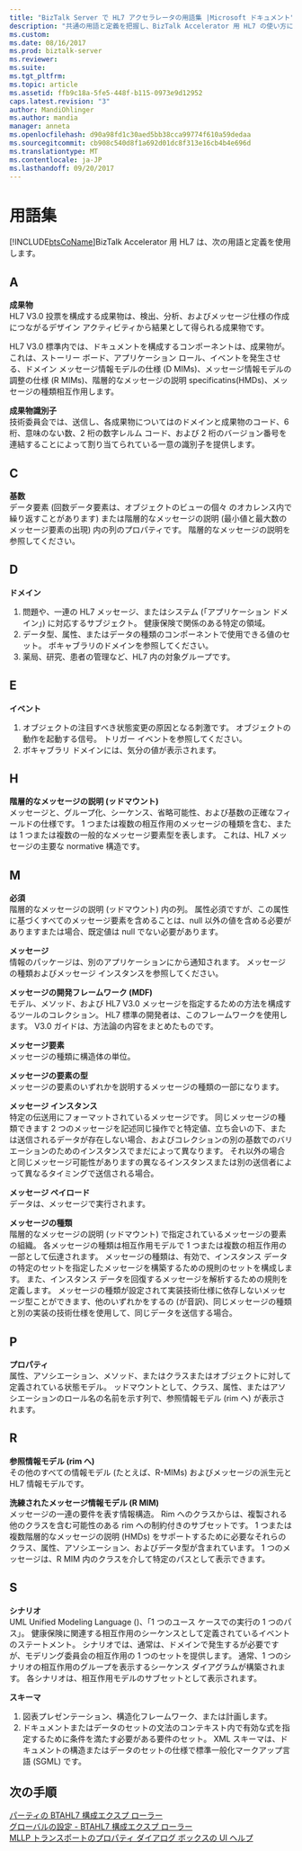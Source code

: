 ```yaml
---
title: "BizTalk Server で HL7 アクセラレータの用語集 |Microsoft ドキュメント"
description: "共通の用語と定義を把握し、BizTalk Accelerator 用 HL7 の使い方について"
ms.custom: 
ms.date: 08/16/2017
ms.prod: biztalk-server
ms.reviewer: 
ms.suite: 
ms.tgt_pltfrm: 
ms.topic: article
ms.assetid: ffb9c18a-5fe5-448f-b115-0973e9d12952
caps.latest.revision: "3"
author: MandiOhlinger
ms.author: mandia
manager: anneta
ms.openlocfilehash: d90a98fd1c30aed5bb38cca99774f610a59dedaa
ms.sourcegitcommit: cb908c540d8f1a692d01dc8f313e16cb4b4e696d
ms.translationtype: MT
ms.contentlocale: ja-JP
ms.lasthandoff: 09/20/2017
---
```

# <a name="glossary"></a>用語集
[!INCLUDE[btsCoName](../../includes/btsconame-md.md)]BizTalk Accelerator 用 HL7 は、次の用語と定義を使用します。

## <a name="a"></a>A    
 **成果物**    
 HL7 V3.0 投票を構成する成果物は、検出、分析、およびメッセージ仕様の作成につながるデザイン アクティビティから結果として得られる成果物です。  
  
 HL7 V3.0 標準内では、ドキュメントを構成するコンポーネントは、成果物が。 これは、ストーリー ボード、アプリケーション ロール、イベントを発生させる、ドメイン メッセージ情報モデルの仕様 (D MIMs)、メッセージ情報モデルの調整の仕様 (R MIMs)、階層的なメッセージの説明 specificatins(HMDs)、メッセージの種類相互作用します。  
  
 **成果物識別子**    
 技術委員会では、送信し、各成果物についてはのドメインと成果物のコード、6 桁、意味のない数、2 桁の数字レルム コード、および 2 桁のバージョン番号を連結することによって割り当てられている一意の識別子を提供します。  

## <a name="c"></a>C
  
 **基数**    
 データ要素 (回数データ要素は、オブジェクトのビューの個々 のオカレンス内で繰り返すことがあります) または階層的なメッセージの説明 (最小値と最大数のメッセージ要素の出現) 内の列のプロパティです。 階層的なメッセージの説明を参照してください。  
  
## <a name="d"></a>D   
 **ドメイン**    
 1. 問題や、一連の HL7 メッセージ、またはシステム (「アプリケーション ドメイン」) に対応するサブジェクト。 健康保険で関係のある特定の領域。 
 2. データ型、属性、またはデータの種類のコンポーネントで使用できる値のセット。 ボキャブラリのドメインを参照してください。 
 3. 薬局、研究、患者の管理など、HL7 内の対象グループです。  
  
## <a name="e"></a>E 
 **イベント**    
 1. オブジェクトの注目すべき状態変更の原因となる刺激です。 オブジェクトの動作を起動する信号。 トリガー イベントを参照してください。 
 2. ボキャブラリ ドメインには、気分の値が表示されます。  
  
 
## <a name="h"></a>H
**階層的なメッセージの説明 (ッドマウント)**    
 メッセージと、グループ化、シーケンス、省略可能性、および基数の正確なフィールドの仕様です。 1 つまたは複数の相互作用のメッセージの種類を含む、または 1 つまたは複数の一般的なメッセージ要素型を表します。 これは、HL7 メッセージの主要な normative 構造です。  
  
## <a name="m"></a>M  
 **必須**    
 階層的なメッセージの説明 (ッドマウント) 内の列。 属性必須ですが、この属性に基づくすべてのメッセージ要素を含めることは、null 以外の値を含める必要がありますまたは場合、既定値は null でない必要があります。  
  
  
 **メッセージ**    
 情報のパッケージは、別のアプリケーションにから通知されます。 メッセージの種類およびメッセージ インスタンスを参照してください。  
  
 **メッセージの開発フレームワーク (MDF)**    
 モデル、メソッド、および HL7 V3.0 メッセージを指定するための方法を構成するツールのコレクション。 HL7 標準の開発者は、このフレームワークを使用します。 V3.0 ガイドは、方法論の内容をまとめたものです。  
  
 **メッセージ要素**    
 メッセージの種類に構造体の単位。  
  
 **メッセージの要素の型**    
 メッセージの要素のいずれかを説明するメッセージの種類の一部になります。  
  
 **メッセージ インスタンス**    
 特定の伝送用にフォーマットされているメッセージです。 同じメッセージの種類できます 2 つのメッセージを記述同じ操作でと特定値、立ち会いの下、または送信されるデータが存在しない場合、およびコレクションの別の基数でのバリエーションのためのインスタンスでまだによって異なります。 それ以外の場合と同じメッセージ可能性がありますの異なるインスタンスまたは別の送信者によって異なるタイミングで送信される場合。  
  
 **メッセージ ペイロード**    
 データは、メッセージで実行されます。  
  
 **メッセージの種類**    
 階層的なメッセージの説明 (ッドマウント) で指定されているメッセージの要素の組織。 各メッセージの種類は相互作用モデルで 1 つまたは複数の相互作用の一部として伝達されます。 メッセージの種類は、有効で、インスタンス データの特定のセットを指定したメッセージを構築するための規則のセットを構成します。 また、インスタンス データを回復するメッセージを解析するための規則を定義します。 メッセージの種類が設定されて実装技術仕様に依存しないメッセージ型ことができます、他のいずれかをするの (が音訳)、同じメッセージの種類と別の実装の技術仕様を使用して、同じデータを送信する場合。  

## <a name="p"></a>P  
 **プロパティ**    
 属性、アソシエーション、メソッド、またはクラスまたはオブジェクトに対して定義されている状態モデル。 ッドマウントとして、クラス、属性、またはアソシエーションのロール名の名前を示す列で、参照情報モデル (rim へ) が表示されます。  

## <a name="r"></a>R  
 **参照情報モデル (rim へ)**    
 その他のすべての情報モデル (たとえば、R-MIMs) およびメッセージの派生元と HL7 情報モデルです。  
  
 **洗練されたメッセージ情報モデル (R MIM)**    
 メッセージの一連の要件を表す情報構造。 Rim へのクラスからは、複製される他のクラスを含む可能性のある rim への制約付きのサブセットです。 1 つまたは複数階層的なメッセージの説明 (HMDs) をサポートするために必要なそれらのクラス、属性、アソシエーション、およびデータ型が含まれています。 1 つのメッセージは、R MIM 内のクラスを介して特定のパスとして表示できます。  

## <a name="s"></a>S  
 **シナリオ**    
 UML Unified Modeling Language ()、「1 つのユース ケースでの実行の 1 つのパス」。 健康保険に関連する相互作用のシーケンスとして定義されているイベントのステートメント。 シナリオでは、通常は、ドメインで発生するが必要ですが、モデリング委員会の相互作用の 1 つのセットを提供します。 通常、1 つのシナリオの相互作用のグループを表示するシーケンス ダイアグラムが構築されます。 各シナリオは、相互作用モデルのサブセットとして表示されます。  
  
 **スキーマ**    
 1. 図表プレゼンテーション、構造化フレームワーク、または計画します。 
 2. ドキュメントまたはデータのセットの文法のコンテキスト内で有効な式を指定するために条件を満たす必要がある要件のセット。 XML スキーマは、ドキュメントの構造またはデータのセットの仕様で標準一般化マークアップ言語 (SGML) です。

## <a name="next-steps"></a>次の手順
[パーティの BTAHL7 構成エクスプ ローラー](parties-tab.md)  
[グローバルの設定 - BTAHL7 構成エクスプ ローラー](global-settings-tab.md)  
[MLLP トランスポートのプロパティ ダイアログ ボックスの UI ヘルプ](mllp-transport-properties-dialog-box-ui-help.md)